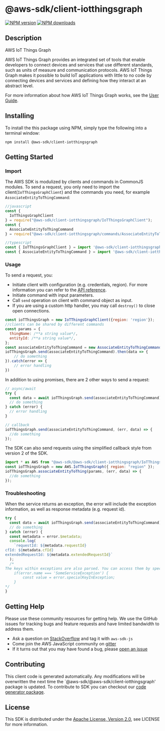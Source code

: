 # @aws-sdk/client-iotthingsgraph

[![NPM version](https://img.shields.io/npm/v/@aws-sdk/client-iotthingsgraph/preview.svg)](https://www.npmjs.com/package/@aws-sdk/client-iotthingsgraph)
[![NPM downloads](https://img.shields.io/npm/dm/@aws-sdk/client-iotthingsgraph.svg)](https://www.npmjs.com/package/@aws-sdk/client-iotthingsgraph)

## Description

<fullname>AWS IoT Things Graph</fullname> <p>AWS IoT Things Graph provides an integrated set of tools that enable developers to connect devices and services that use different standards, such as units of measure and communication protocols. AWS IoT Things Graph makes it possible to build IoT applications with little to no code by connecting devices and services and defining how they interact at an abstract level.</p> <p>For more information about how AWS IoT Things Graph works, see the <a href="https://docs.aws.amazon.com/thingsgraph/latest/ug/iot-tg-whatis.html">User Guide</a>.</p>

## Installing

To install the this package using NPM, simply type the following into a terminal window:

```
npm install @aws-sdk/client-iotthingsgraph
```

## Getting Started

### Import

The AWS SDK is modulized by clients and commands in CommonJS modules. To send a request, you only need to import the client(`IoTThingsGraphClient`) and the commands you need, for example `AssociateEntityToThingCommand`:

```javascript
//javascript
const {
  IoTThingsGraphClient
} = require("@aws-sdk/client-iotthingsgraph/IoTThingsGraphClient");
const {
  AssociateEntityToThingCommand
} = require("@aws-sdk/client-iotthingsgraph/commands/AssociateEntityToThingCommand");
```

```javascript
//typescript
const { IoTThingsGraphClient } = import '@aws-sdk/client-iotthingsgraph/IoTThingsGraphClient';
const { AssociateEntityToThingCommand } = import '@aws-sdk/client-iotthingsgraph/commands/AssociateEntityToThingCommand';
```

### Usage

To send a request, you:

- Initiate client with configuration (e.g. credentials, region). For more information you can refer to the [API reference][].
- Initiate command with input parameters.
- Call `send` operation on client with command object as input.
- If you are using a custom http handler, you may call `destroy()` to close open connections.

```javascript
const ioTThingsGraph = new IoTThingsGraphClient({region: 'region'});
//clients can be shared by different commands
const params = {
  thingName: /**a string value*/,
  entityId: /**a string value*/,
};
const associateEntityToThingCommand = new AssociateEntityToThingCommand(params);
ioTThingsGraph.send(associateEntityToThingCommand).then(data => {
    // do something
}).catch(error => {
    // error handling
})
```

In addition to using promises, there are 2 other ways to send a request:

```javascript
// async/await
try {
  const data = await ioTThingsGraph.send(associateEntityToThingCommand);
  // do something
} catch (error) {
  // error handling
}
```

```javascript
// callback
ioTThingsGraph.send(associateEntityToThingCommand, (err, data) => {
  //do something
});
```

The SDK can also send requests using the simplified callback style from version 2 of the SDK.

```javascript
import * as AWS from "@aws-sdk/@aws-sdk/client-iotthingsgraph/IoTThingsGraph";
const ioTThingsGraph = new AWS.IoTThingsGraph({ region: "region" });
ioTThingsGraph.associateEntityToThing(params, (err, data) => {
  //do something
});
```

### Troubleshooting

When the service returns an exception, the error will include the exception information, as well as response metadata (e.g. request id).

```javascript
try {
  const data = await ioTThingsGraph.send(associateEntityToThingCommand);
  // do something
} catch (error) {
  const metadata = error.$metadata;
  console.log(
    `requestId: ${metadata.requestId}
cfId: ${metadata.cfId}
extendedRequestId: ${metadata.extendedRequestId}`
  );
  /*
The keys within exceptions are also parsed. You can access them by specifying exception names:
    if(error.name === 'SomeServiceException') {
        const value = error.specialKeyInException;
    }
*/
}
```

## Getting Help

Please use these community resources for getting help. We use the GitHub issues for tracking bugs and feature requests and have limited bandwidth to address them.

- Ask a question on [StackOverflow](https://stackoverflow.com/questions/tagged/aws-sdk-js) and tag it with `aws-sdk-js`
- Come join the AWS JavaScript community on [gitter](https://gitter.im/aws/aws-sdk-js-v3)
- If it turns out that you may have found a bug, please [open an issue](https://github.com/aws/aws-sdk-js-v3/issues)

## Contributing

This client code is generated automatically. Any modifications will be overwritten the next time the `@aws-sdk/@aws-sdk/client-iotthingsgraph' package is updated. To contribute to SDK you can checkout our [code generator package][].

## License

This SDK is distributed under the
[Apache License, Version 2.0](http://www.apache.org/licenses/LICENSE-2.0),
see LICENSE for more information.

[code generator package]: https://github.com/aws/aws-sdk-js-v3/tree/master/packages/service-types-generator
[api reference]: https://docs.aws.amazon.com/AWSJavaScriptSDK/latest/
